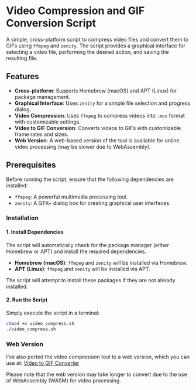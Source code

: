 # Video Compression and GIF Conversion Script

A simple, cross-platform script to compress video files and convert them to GIFs using `ffmpeg` and `zenity`. The script provides a graphical interface for selecting a video file, performing the desired action, and saving the resulting file.

## Features

- **Cross-platform**: Supports Homebrew (macOS) and APT (Linux) for package management.
- **Graphical Interface**: Uses `zenity` for a simple file selection and progress dialog.
- **Video Compression**: Uses `ffmpeg` to compress videos into `.mov` format with customizable settings.
- **Video to GIF Conversion**: Converts videos to GIFs with customizable frame rates and sizes.
- **Web Version**: A web-based version of the tool is available for online video processing (may be slower due to WebAssembly).

## Prerequisites

Before running the script, ensure that the following dependencies are installed:

- `ffmpeg`: A powerful multimedia processing tool.
- `zenity`: A GTK+ dialog box for creating graphical user interfaces.

### Installation

#### 1. **Install Dependencies**

The script will automatically check for the package manager (either Homebrew or APT) and install the required dependencies.

- **Homebrew (macOS)**: `ffmpeg` and `zenity` will be installed via Homebrew.
- **APT (Linux)**: `ffmpeg` and `zenity` will be installed via APT.

The script will attempt to install these packages if they are not already installed.

#### 2. **Run the Script**

Simply execute the script in a terminal:

```bash
chmod +x video_compress.sh
./video_compress.sh
```

### Web Version
I’ve also ported the video compression tool to a web version, which you can use at:
[Video to GIF Converter](https://chopper-vn.web.app/video)

Please note that the web version may take longer to convert due to the use of WebAssembly (WASM) for video processing.
